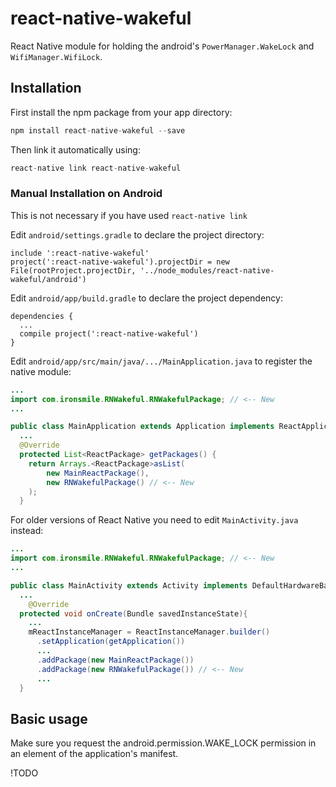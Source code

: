 # react-native-wakeful

React Native module for holding the android's `PowerManager.WakeLock` and `WifiManager.WifiLock`.


## Installation

First install the npm package from your app directory:

```javascript
npm install react-native-wakeful --save
```

Then link it automatically using:

```javascript
react-native link react-native-wakeful
```

### Manual Installation on Android

This is not necessary if you have used `react-native link`

Edit `android/settings.gradle` to declare the project directory:
```
include ':react-native-wakeful'
project(':react-native-wakeful').projectDir = new File(rootProject.projectDir, '../node_modules/react-native-wakeful/android')
```

Edit `android/app/build.gradle` to declare the project dependency:
```
dependencies {
  ...
  compile project(':react-native-wakeful')
}
```

Edit `android/app/src/main/java/.../MainApplication.java` to register the native module:

```java
...
import com.ironsmile.RNWakeful.RNWakefulPackage; // <-- New
...

public class MainApplication extends Application implements ReactApplication {
  ...
  @Override
  protected List<ReactPackage> getPackages() {
    return Arrays.<ReactPackage>asList(
        new MainReactPackage(),
        new RNWakefulPackage() // <-- New
    );
  }
```

For older versions of React Native you need to edit `MainActivity.java` instead:

```java
...
import com.ironsmile.RNWakeful.RNWakefulPackage; // <-- New
...

public class MainActivity extends Activity implements DefaultHardwareBackBtnHandler {
  ...
    @Override
  protected void onCreate(Bundle savedInstanceState){
    ...
    mReactInstanceManager = ReactInstanceManager.builder()
      .setApplication(getApplication())
      ...
      .addPackage(new MainReactPackage())
      .addPackage(new RNWakefulPackage()) // <-- New
      ...
  }
```


## Basic usage

Make sure you request the android.permission.WAKE_LOCK permission in an <uses-permission> element of the application's manifest.

!TODO